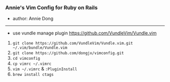 ### Annie's Vim Config for Ruby on Rails 
- author: Annie Dong

---
- use vundle manage plugin https://github.com/VundleVim/Vundle.vim
1. `git clone https://github.com/VundleVim/Vundle.vim.git ~/.vim/bundle/Vundle.vim`
3. `git clone https://github.com/dongjx/vimconfig.git`
4. `cd vimconfig`
5. `cp vimrc ~/.vimrc`
6. `vim ~/.vimrc` & `:PluginInstall`
7. `brew install ctags`
